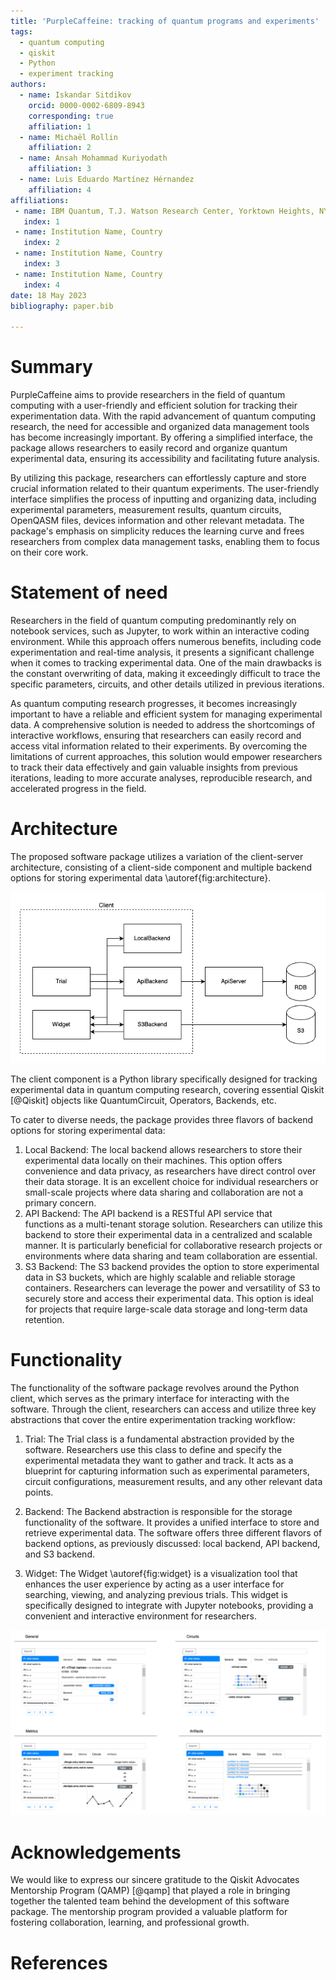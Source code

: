 ```yaml
---
title: 'PurpleCaffeine: tracking of quantum programs and experiments'
tags:
  - quantum computing
  - qiskit
  - Python
  - experiment tracking
authors:
  - name: Iskandar Sitdikov
    orcid: 0000-0002-6809-8943
    corresponding: true 
    affiliation: 1
  - name: Michaël Rollin
    affiliation: 2
  - name: Ansah Mohammad Kuriyodath
    affiliation: 3
  - name: Luis Eduardo Martínez Hérnandez
    affiliation: 4
affiliations:
 - name: IBM Quantum, T.J. Watson Research Center, Yorktown Heights, NY 10598, USA
   index: 1
 - name: Institution Name, Country
   index: 2
 - name: Institution Name, Country
   index: 3
 - name: Institution Name, Country
   index: 4
date: 18 May 2023
bibliography: paper.bib

---
```


# Summary

PurpleCaffeine aims to provide researchers in the field of quantum computing
with a user-friendly and efficient solution for tracking their 
experimentation data. With the rapid advancement of quantum 
computing research, the need for accessible and organized data 
management tools has become increasingly important. By offering 
a simplified interface, the package allows researchers to easily 
record and organize quantum experimental data, ensuring its accessibility
and facilitating future analysis.

By utilizing this package, researchers can effortlessly capture and 
store crucial information related to their quantum experiments. The 
user-friendly interface simplifies the process of inputting and 
organizing data, including experimental parameters, measurement 
results, quantum circuits, OpenQASM files, devices information and other
relevant metadata. The package's emphasis on simplicity 
reduces the learning curve and frees researchers from complex data 
management tasks, enabling them to focus on their core work. 

# Statement of need

Researchers in the field of quantum computing predominantly rely on 
notebook services, such as Jupyter, to work within an interactive 
coding environment. While this approach offers numerous benefits, 
including code experimentation and real-time analysis, it presents 
a significant challenge when it comes to tracking experimental data. 
One of the main drawbacks is the constant overwriting of data, 
making it exceedingly difficult to trace the specific parameters, 
circuits, and other details utilized in previous iterations.

As quantum computing research progresses, it becomes increasingly 
important to have a reliable and efficient system for managing 
experimental data. A comprehensive solution is needed to address 
the shortcomings of interactive workflows, ensuring that researchers
can easily record and access vital information related to their experiments.
By overcoming the limitations of current approaches, this solution
would empower researchers to track their data effectively and gain
valuable insights from previous iterations, leading to more accurate 
analyses, reproducible research, and accelerated progress in the field.

# Architecture

The proposed software package utilizes a variation of the client-server 
architecture, consisting of a client-side component and multiple backend 
options for storing experimental data \autoref{fig:architecture}.

![Architecture.\label{fig:architecture}](./images/architecture.png)


The client component is a Python library specifically designed for 
tracking experimental data in quantum computing research, covering essential
Qiskit [@Qiskit] objects like QuantumCircuit, Operators, Backends, etc.

To cater to diverse needs, the package provides three flavors of backend 
options for storing experimental data:
1. Local Backend: The local backend allows researchers to store 
    their experimental data locally on their machines. 
    This option offers convenience and data privacy, as 
    researchers have direct control over their data storage. 
    It is an excellent choice for individual researchers or 
    small-scale projects where data sharing and collaboration 
    are not a primary concern. 
2. API Backend: The API backend is a RESTful API service that  
    functions as a multi-tenant storage solution. 
    Researchers can utilize this backend to store their experimental 
    data in a centralized and scalable manner. 
    It is particularly beneficial for collaborative research projects or 
    environments where data sharing and team collaboration are essential. 
3. S3 Backend: The S3 backend provides the option to store experimental 
    data in S3 buckets, which are highly scalable and reliable storage 
    containers. Researchers can leverage the power and versatility of 
    S3 to securely store and access their experimental data. 
    This option is ideal for projects that require large-scale data storage
    and long-term data retention.



# Functionality

The functionality of the software package revolves around the Python client, 
which serves as the primary interface for interacting with the software. 
Through the client, researchers can access and utilize three key abstractions 
that cover the entire experimentation tracking workflow:

1. Trial: The Trial class is a fundamental abstraction provided by the software. 
Researchers use this class to define and specify the experimental metadata 
they want to gather and track. It acts as a blueprint for capturing information 
such as experimental parameters, circuit configurations, measurement results, 
and any other relevant data points.

2. Backend: The Backend abstraction is responsible for the storage functionality 
of the software. It provides a unified interface to store and retrieve experimental 
data. The software offers three different flavors of backend options, as previously
discussed: local backend, API backend, and S3 backend.

3. Widget: The Widget \autoref{fig:widget} is a visualization tool that enhances the user experience by acting 
as a user interface for searching, viewing, and analyzing previous trials. 
This widget is specifically designed to integrate with Jupyter notebooks, 
providing a convenient and interactive environment for researchers.

![Widget.\label{fig:widget}](./images/widget.png)

# Acknowledgements

We would like to express our sincere gratitude to the Qiskit Advocates Mentorship 
Program (QAMP) [@qamp] that played a role in bringing together the talented team behind 
the development of this software package. The mentorship program provided a valuable 
platform for fostering collaboration, learning, and professional growth.

# References